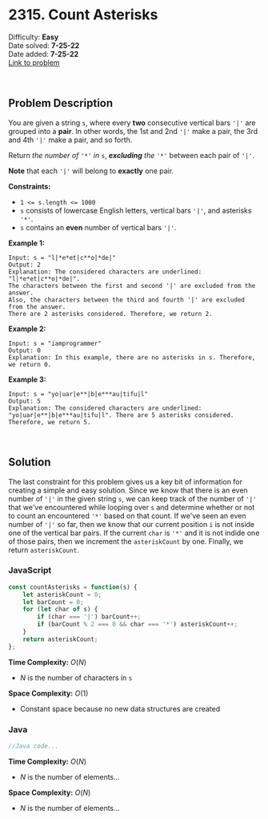 # 2315. Count Asterisks

Difficulty: **Easy**  
Date solved: **7-25-22**  
Date added: **7-25-22**  
[Link to problem](https://leetcode.com/problems/count-asterisks/)

<br>

## Problem Description

You are given a string `s`, where every **two** consecutive vertical bars `'|'` are grouped into a **pair**. In other words, the 1st and 2nd `'|'` make a pair, the 3rd and 4th `'|'` make a pair, and so forth.

Return *the number of* `'*'` *in* `s`, ***excluding** the* `'*'` between each pair of `'|'`.

**Note** that each `'|'` will belong to **exactly** one pair.

**Constraints:**

- `1 <= s.length <= 1000`
- `s` consists of lowercase English letters, vertical bars `'|'`, and asterisks `'*'`.
- `s` contains an **even** number of vertical bars `'|'`.

**Example 1:**

```
Input: s = "l|*e*et|c**o|*de|"
Output: 2
Explanation: The considered characters are underlined: "l|*e*et|c**o|*de|".
The characters between the first and second '|' are excluded from the answer.
Also, the characters between the third and fourth '|' are excluded from the answer.
There are 2 asterisks considered. Therefore, we return 2.
```

**Example 2:**

```
Input: s = "iamprogrammer"
Output: 0
Explanation: In this example, there are no asterisks in s. Therefore, we return 0.
```

**Example 3:**

```
Input: s = "yo|uar|e**|b|e***au|tifu|l"
Output: 5
Explanation: The considered characters are underlined: "yo|uar|e**|b|e***au|tifu|l". There are 5 asterisks considered. Therefore, we return 5.
```

<br>

## Solution

The last constraint for this problem gives us a key bit of information for creating a simple and easy solution. Since we know that there is an even number of `'|'` in the given string `s`, we can keep track of the number of `'|'` that we've encountered while looping over `s` and determine whether or not to count an encountered `'*'` based on that count. If we've seen an even number of `'|'` so far, then we know that our current position `i` is not inside one of the vertical bar pairs. If the current `char` is `'*'` and it is not indide one of those pairs, then we increment the `asteriskCount` by one. Finally, we return `asteriskCount`.

### **JavaScript**

```js
const countAsterisks = function(s) {
    let asteriskCount = 0;
    let barCount = 0;
    for (let char of s) {
        if (char === '|') barCount++;
        if (barCount % 2 === 0 && char === '*') asteriskCount++;
    }
    return asteriskCount;
};
```

**Time Complexity:** $O(N)$
- $N$ is the number of characters in `s`

**Space Complexity:** $O(1)$
- Constant space because no new data structures are created

### **Java**

```java
//Java code...
```

**Time Complexity:** $O(N)$
- $N$ is the number of elements...

**Space Complexity:** $O(N)$
- $N$ is the number of elements...